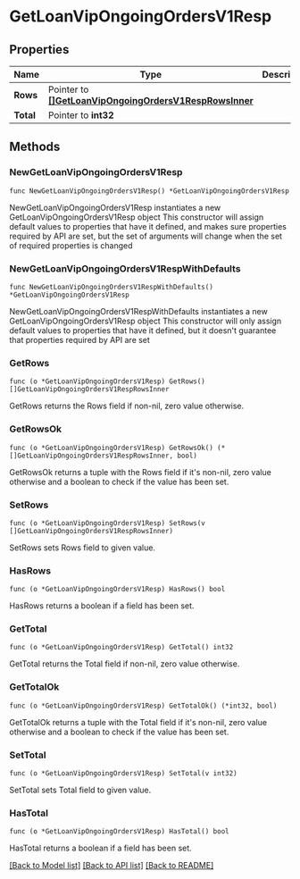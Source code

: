 # GetLoanVipOngoingOrdersV1Resp

## Properties

Name | Type | Description | Notes
------------ | ------------- | ------------- | -------------
**Rows** | Pointer to [**[]GetLoanVipOngoingOrdersV1RespRowsInner**](GetLoanVipOngoingOrdersV1RespRowsInner.md) |  | [optional] 
**Total** | Pointer to **int32** |  | [optional] 

## Methods

### NewGetLoanVipOngoingOrdersV1Resp

`func NewGetLoanVipOngoingOrdersV1Resp() *GetLoanVipOngoingOrdersV1Resp`

NewGetLoanVipOngoingOrdersV1Resp instantiates a new GetLoanVipOngoingOrdersV1Resp object
This constructor will assign default values to properties that have it defined,
and makes sure properties required by API are set, but the set of arguments
will change when the set of required properties is changed

### NewGetLoanVipOngoingOrdersV1RespWithDefaults

`func NewGetLoanVipOngoingOrdersV1RespWithDefaults() *GetLoanVipOngoingOrdersV1Resp`

NewGetLoanVipOngoingOrdersV1RespWithDefaults instantiates a new GetLoanVipOngoingOrdersV1Resp object
This constructor will only assign default values to properties that have it defined,
but it doesn't guarantee that properties required by API are set

### GetRows

`func (o *GetLoanVipOngoingOrdersV1Resp) GetRows() []GetLoanVipOngoingOrdersV1RespRowsInner`

GetRows returns the Rows field if non-nil, zero value otherwise.

### GetRowsOk

`func (o *GetLoanVipOngoingOrdersV1Resp) GetRowsOk() (*[]GetLoanVipOngoingOrdersV1RespRowsInner, bool)`

GetRowsOk returns a tuple with the Rows field if it's non-nil, zero value otherwise
and a boolean to check if the value has been set.

### SetRows

`func (o *GetLoanVipOngoingOrdersV1Resp) SetRows(v []GetLoanVipOngoingOrdersV1RespRowsInner)`

SetRows sets Rows field to given value.

### HasRows

`func (o *GetLoanVipOngoingOrdersV1Resp) HasRows() bool`

HasRows returns a boolean if a field has been set.

### GetTotal

`func (o *GetLoanVipOngoingOrdersV1Resp) GetTotal() int32`

GetTotal returns the Total field if non-nil, zero value otherwise.

### GetTotalOk

`func (o *GetLoanVipOngoingOrdersV1Resp) GetTotalOk() (*int32, bool)`

GetTotalOk returns a tuple with the Total field if it's non-nil, zero value otherwise
and a boolean to check if the value has been set.

### SetTotal

`func (o *GetLoanVipOngoingOrdersV1Resp) SetTotal(v int32)`

SetTotal sets Total field to given value.

### HasTotal

`func (o *GetLoanVipOngoingOrdersV1Resp) HasTotal() bool`

HasTotal returns a boolean if a field has been set.


[[Back to Model list]](../README.md#documentation-for-models) [[Back to API list]](../README.md#documentation-for-api-endpoints) [[Back to README]](../README.md)


